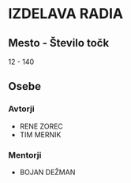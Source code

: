 # IZDELAVA RADIA
## Mesto - Število točk
12 - 140
## Osebe
### Avtorji
 * RENE ZOREC
 * TIM MERNIK
### Mentorji
 * BOJAN DEŽMAN